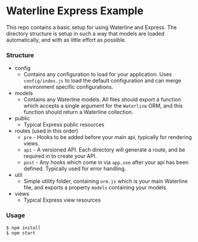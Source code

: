Waterline Express Example
=========================

This repo contains a basic setup for using Waterline and Express. The directory structure is setup in such a way that models are loaded automatically, and with as little effort as possible. 

### Structure

* config
  - Contains any configuration to load for your application. Uses `config/index.js` to load the default configuration and can merge environment specific configurations.
* models
  - Contains any Waterline models. All files should export a function which accepts a single argument for the `Waterline` ORM, and this function should return a Waterline collection.
* public
  - Typical Express public resources
* routes (used in this order)
  * `pre` - Hooks to be added before your main api, typically for rendering views.
  * `api` - A versioned API. Each directory will generate a route, and be required in to create your API.
  * `post` - Any hooks which come in via `app.use` after your api has been defined. Typically used for error handling.
* util
  - Simple utility folder, containing `orm.js` which is your main Waterline file, and exports a property `models` containing your models.
* views
  - Typical Express view resources
  
### Usage

```
$ npm install
$ npm start 
```